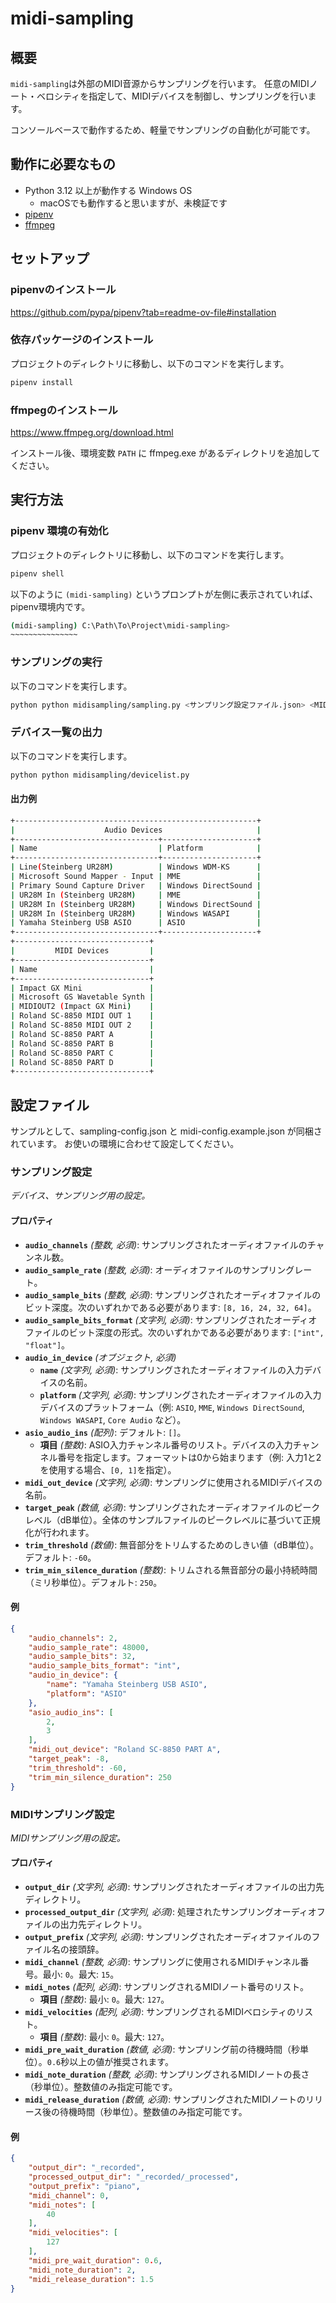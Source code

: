 midi-sampling
================


## 概要

`midi-sampling`は外部のMIDI音源からサンプリングを行います。
任意のMIDIノート・ベロシティを指定して、MIDIデバイスを制御し、サンプリングを行います。

コンソールベースで動作するため、軽量でサンプリングの自動化が可能です。

## 動作に必要なもの

- Python 3.12 以上が動作する Windows OS
  - macOSでも動作すると思いますが、未検証です
- [pipenv](https://github.com/pypa/pipenv)
- [ffmpeg](https://www.ffmpeg.org/)

## セットアップ

### pipenvのインストール

https://github.com/pypa/pipenv?tab=readme-ov-file#installation

### 依存パッケージのインストール

プロジェクトのディレクトリに移動し、以下のコマンドを実行します。

```bash
pipenv install
```

### ffmpegのインストール

https://www.ffmpeg.org/download.html

インストール後、環境変数 `PATH` に ffmpeg.exe があるディレクトリを追加してください。

## 実行方法

### pipenv 環境の有効化

プロジェクトのディレクトリに移動し、以下のコマンドを実行します。

```bash
pipenv shell
```

以下のように `(midi-sampling)` というプロンプトが左側に表示されていれば、pipenv環境内です。

```bash
(midi-sampling) C:\Path\To\Project\midi-sampling>
~~~~~~~~~~~~~~~
```

### サンプリングの実行

以下のコマンドを実行します。

```bash
python python midisampling/sampling.py <サンプリング設定ファイル.json> <MIDI設定ファイル.json>
```

### デバイス一覧の出力

以下のコマンドを実行します。

```bash
python python midisampling/devicelist.py
```

#### 出力例

```bash
+------------------------------------------------------+
|                    Audio Devices                     |
+--------------------------------+---------------------+
| Name                           | Platform            |
+--------------------------------+---------------------+
| Line(Steinberg UR28M)          | Windows WDM-KS      |
| Microsoft Sound Mapper - Input | MME                 |
| Primary Sound Capture Driver   | Windows DirectSound |
| UR28M In (Steinberg UR28M)     | MME                 |
| UR28M In (Steinberg UR28M)     | Windows DirectSound |
| UR28M In (Steinberg UR28M)     | Windows WASAPI      |
| Yamaha Steinberg USB ASIO      | ASIO                |
+--------------------------------+---------------------+
+------------------------------+
|         MIDI Devices         |
+------------------------------+
| Name                         |
+------------------------------+
| Impact GX Mini               |
| Microsoft GS Wavetable Synth |
| MIDIOUT2 (Impact GX Mini)    |
| Roland SC-8850 MIDI OUT 1    |
| Roland SC-8850 MIDI OUT 2    |
| Roland SC-8850 PART A        |
| Roland SC-8850 PART B        |
| Roland SC-8850 PART C        |
| Roland SC-8850 PART D        |
+------------------------------+
```

## 設定ファイル

サンプルとして、sampling-config.json と midi-config.example.json が同梱されています。
お使いの環境に合わせて設定してください。

<!-- Translated by ChatGPT -->
<!-- [BEGIN] Generated by documenttool/jsonschema_to_markdown.py -->
### サンプリング設定

*デバイス、サンプリング用の設定。*

#### プロパティ

- **`audio_channels`** *(整数, 必須)*: サンプリングされたオーディオファイルのチャンネル数。
- **`audio_sample_rate`** *(整数, 必須)*: オーディオファイルのサンプリングレート。
- **`audio_sample_bits`** *(整数, 必須)*: サンプリングされたオーディオファイルのビット深度。次のいずれかである必要があります: `[8, 16, 24, 32, 64]`。
- **`audio_sample_bits_format`** *(文字列, 必須)*: サンプリングされたオーディオファイルのビット深度の形式。次のいずれかである必要があります: `["int", "float"]`。
- **`audio_in_device`** *(オブジェクト, 必須)*
  - **`name`** *(文字列, 必須)*: サンプリングされたオーディオファイルの入力デバイスの名前。
  - **`platform`** *(文字列, 必須)*: サンプリングされたオーディオファイルの入力デバイスのプラットフォーム（例: `ASIO`, `MME`, `Windows DirectSound`, `Windows WASAPI`, `Core Audio` など）。
- **`asio_audio_ins`** *(配列)*: デフォルト: `[]`。
  - **項目** *(整数)*: ASIO入力チャンネル番号のリスト。デバイスの入力チャンネル番号を指定します。フォーマットは0から始まります（例: 入力1と2を使用する場合、`[0, 1]`を指定）。
- **`midi_out_device`** *(文字列, 必須)*: サンプリングに使用されるMIDIデバイスの名前。
- **`target_peak`** *(数値, 必須)*: サンプリングされたオーディオファイルのピークレベル（dB単位）。全体のサンプルファイルのピークレベルに基づいて正規化が行われます。
- **`trim_threshold`** *(数値)*: 無音部分をトリムするためのしきい値（dB単位）。デフォルト: `-60`。
- **`trim_min_silence_duration`** *(整数)*: トリムされる無音部分の最小持続時間（ミリ秒単位）。デフォルト: `250`。

#### 例

  ```json
  {
      "audio_channels": 2,
      "audio_sample_rate": 48000,
      "audio_sample_bits": 32,
      "audio_sample_bits_format": "int",
      "audio_in_device": {
          "name": "Yamaha Steinberg USB ASIO",
          "platform": "ASIO"
      },
      "asio_audio_ins": [
          2,
          3
      ],
      "midi_out_device": "Roland SC-8850 PART A",
      "target_peak": -8,
      "trim_threshold": -60,
      "trim_min_silence_duration": 250
  }
  ```

### MIDIサンプリング設定

*MIDIサンプリング用の設定。*

#### プロパティ

- **`output_dir`** *(文字列, 必須)*: サンプリングされたオーディオファイルの出力先ディレクトリ。
- **`processed_output_dir`** *(文字列, 必須)*: 処理されたサンプリングオーディオファイルの出力先ディレクトリ。
- **`output_prefix`** *(文字列, 必須)*: サンプリングされたオーディオファイルのファイル名の接頭辞。
- **`midi_channel`** *(整数, 必須)*: サンプリングに使用されるMIDIチャンネル番号。最小: `0`。最大: `15`。
- **`midi_notes`** *(配列, 必須)*: サンプリングされるMIDIノート番号のリスト。
  - **項目** *(整数)*: 最小: `0`。最大: `127`。
- **`midi_velocities`** *(配列, 必須)*: サンプリングされるMIDIベロシティのリスト。
  - **項目** *(整数)*: 最小: `0`。最大: `127`。
- **`midi_pre_wait_duration`** *(数値, 必須)*: サンプリング前の待機時間（秒単位）。`0.6`秒以上の値が推奨されます。
- **`midi_note_duration`** *(整数, 必須)*: サンプリングされるMIDIノートの長さ（秒単位）。整数値のみ指定可能です。
- **`midi_release_duration`** *(数値, 必須)*: サンプリングされたMIDIノートのリリース後の待機時間（秒単位）。整数値のみ指定可能です。

#### 例

  ```json
  {
      "output_dir": "_recorded",
      "processed_output_dir": "_recorded/_processed",
      "output_prefix": "piano",
      "midi_channel": 0,
      "midi_notes": [
          40
      ],
      "midi_velocities": [
          127
      ],
      "midi_pre_wait_duration": 0.6,
      "midi_note_duration": 2,
      "midi_release_duration": 1.5
  }
  ```

<!-- [END] Generated by documenttool/jsonschema_to_markdown.py -->
